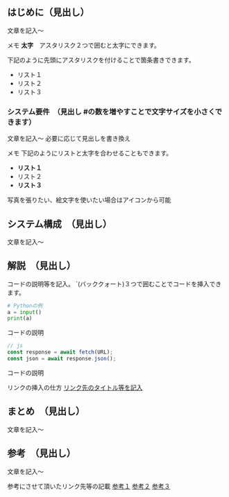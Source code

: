 ## はじめに（見出し）
文章を記入～

メモ
**太字**　アスタリスク２つで囲むと太字にできます。

下記のように先頭にアスタリスクを付けることで箇条書きできます。
* リスト１
* リスト２
* リスト３

### システム要件　（見出し #の数を増やすことで文字サイズを小さくできます）
文章を記入～
必要に応じて見出しを書き換え

メモ
下記のようにリストと太字を合わせることもできます。
* **リスト１**
* リスト２
* **リスト３**

写真を張りたい、絵文字を使いたい場合はアイコンから可能

## システム構成　（見出し）
文章を記入～

## 解説　（見出し）
コードの説明等を記入。
`(バッククォート)３つで囲むことでコードを挿入できます。

```py
# Pythonの例
a = input()
print(a)
```
コードの説明

```js
// js
const response = await fetch(URL);
const json = await response.json();
```
コードの説明

リンクの挿入の仕方
[リンク先のタイトル等を記入](ここにURLをコピペ)

## まとめ　（見出し）
文章を記入～

## 参考　（見出し）
文章を記入～

参考にさせて頂いたリンク先等の記載
[参考１](ここにURLをコピペ)
[参考２](ここにURLをコピペ)
[参考３](ここにURLをコピペ)
